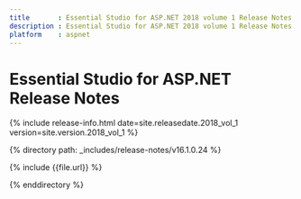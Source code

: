 ```yaml
---
title       : Essential Studio for ASP.NET 2018 volume 1 Release Notes
description : Essential Studio for ASP.NET 2018 volume 1 Release Notes
platform    : aspnet
---
```


# Essential Studio for ASP.NET Release Notes

{% include release-info.html date=site.releasedate.2018_vol_1 version=site.version.2018_vol_1 %} 

{% directory path: _includes/release-notes/v16.1.0.24 %}

{% include {{file.url}} %}

{% enddirectory %}